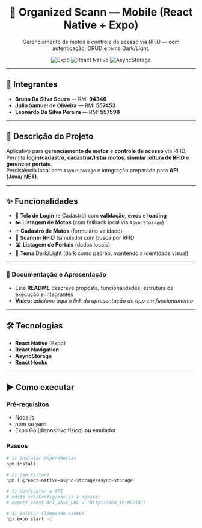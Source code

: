 <h1 align="center">📱 Organized Scann — Mobile (React Native + Expo)</h1>

<p align="center">
  Gerenciamento de motos e controle de acesso via RFID — com autenticação, CRUD e tema Dark/Light.
</p>

<p align="center">
  <img alt="Expo" src="https://img.shields.io/badge/Expo-~SDK-blue?logo=expo&logoColor=white" />
  <img alt="React Native" src="https://img.shields.io/badge/React%20Native-mobile-61DAFB?logo=react&logoColor=white" />
  <img alt="AsyncStorage" src="https://img.shields.io/badge/Storage-AsyncStorage-2c3e50" />
</p>

---

## 👥 Integrantes
- **Bruno Da Silva Souza** — RM: **94346**
- **Julio Samuel de Oliveira** — RM: **557453**
- **Leonardo Da Silva Pereira** — RM: **557598**

---

## 🧭 Descrição do Projeto
Aplicativo para **gerenciamento de motos** e **controle de acesso** via RFID.  
Permite **login/cadastro**, **cadastrar/listar motos**, **simular leitura de RFID** e **gerenciar portais**.  
Persistência local com `AsyncStorage` e integração preparada para **API (Java/.NET)**.

---

## ✨ Funcionalidades
- 🔐 **Tela de Login** (e Cadastro) com **validação**, **erros** e **loading**
- 🏍️ **Listagem de Motos** (com fallback local via `AsyncStorage`)
- ➕ **Cadastro de Motos** (formulário validado)
- 📶 **Scanner RFID** (simulado) com busca por RFID
- 🛣️ **Listagem de Portais** (dados locais)
- 🎨 **Tema** Dark/Light (dark como padrão, mantendo a identidade visual)

---

### 🎥 Documentação e Apresentação
- Este **README** descreve proposta, funcionalidades, estrutura de execução e integrantes  
- **Vídeo:** _adicione aqui o link da apresentação do app em funcionamento_

---

## 🛠 Tecnologias
- **React Native** (Expo)
- **React Navigation**
- **AsyncStorage**
- **React Hooks**

---

## ▶️ Como executar

### Pré-requisitos
- Node.js  
- npm ou yarn  
- Expo Go (dispositivo físico) **ou** emulador

### Passos
```bash
# 1) instalar dependências
npm install

# 2) (se faltar)
npm i @react-native-async-storage/async-storage

# 3) configurar a API
# edite src/Config/env.js e ajuste:
# export const API_BASE_URL = "http://SEU_IP:PORTA";

# 4) iniciar (limpando cache)
npx expo start -c
